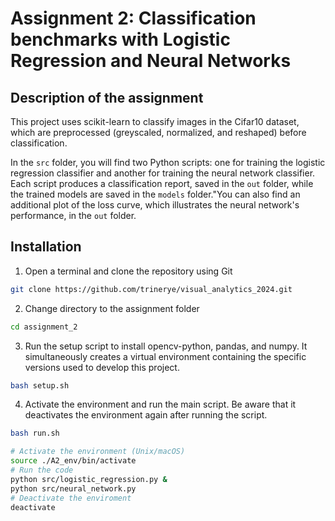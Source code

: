 # Assignment 2: Classification benchmarks with Logistic Regression and Neural Networks

## Description of the assignment
This project uses scikit-learn to classify images in the Cifar10 dataset, which are preprocessed (greyscaled, normalized, and reshaped) before classification. 

In the ``src`` folder, you will find two Python scripts: one for training the logistic regression classifier and another for training the neural network classifier. Each script produces a classification report, saved in the ``out`` folder, while the trained models are saved in the ``models`` folder."You can also find an additional plot of the loss curve, which illustrates the neural network's performance, in the ``out`` folder. 

## Installation

 1. Open a terminal and clone the repository using Git 
```sh
git clone https://github.com/trinerye/visual_analytics_2024.git
```

2. Change directory to the assignment folder 
```sh
cd assignment_2
```

3. Run the setup script to install opencv-python, pandas, and numpy. It simultaneously creates a virtual environment containing the specific versions used to develop this project. 
```sh
bash setup.sh
```

4. Activate the environment and run the main script. Be aware that it deactivates the environment again after running the  script.
```sh
bash run.sh
```
```sh
# Activate the environment (Unix/macOS)
source ./A2_env/bin/activate
# Run the code
python src/logistic_regression.py &
python src/neural_network.py 
# Deactivate the enviroment
deactivate
```
